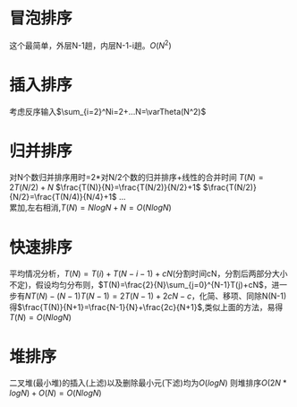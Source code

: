 # 冒泡排序
这个最简单，外层N-1趟，内层N-1-i趟。$O(N^2)$
# 插入排序
考虑反序输入$\sum_{i=2}^Ni=2+...N=\varTheta(N^2)$
# 归并排序
对N个数归并排序用时=2*对N/2个数的归并排序+线性的合并时间
$T(N)=2T(N/2)+N$
$\frac{T(N)}{N}=\frac{T(N/2)}{N/2}+1$
$\frac{T(N/2)}{N/2}=\frac{T(N/4)}{N/4}+1$
...  
累加,左右相消,$T(N)=NlogN+N=O(NlogN)$
# 快速排序
平均情况分析，$T(N)=T(i)+T(N-i-1)+cN$(分割时间cN，分割后两部分大小不定)，假设均匀分布则，$T(N)=\frac{2}{N}\sum_{j=0}^{N-1}T(j)+cN$，进一步有$NT(N)-(N-1)T(N-1)=2T(N-1)+2cN-c$，化简、移项、同除N(N-1)得$\frac{T(N)}{N+1}=\frac{N-1}{N}+\frac{2c}{N+1}$,类似上面的方法，易得$T(N)=O(NlogN)$

# 堆排序
二叉堆(最小堆)的插入(上滤)以及删除最小元(下滤)均为$O(logN)$
则堆排序$O(2N*logN)+O(N)=O(NlogN)$